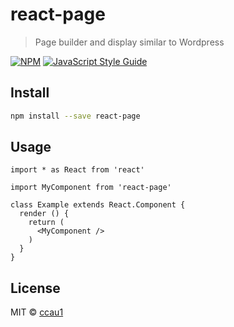 # react-page

> Page builder and display similar to Wordpress

[![NPM](https://img.shields.io/npm/v/react-page.svg)](https://www.npmjs.com/package/react-page) [![JavaScript Style Guide](https://img.shields.io/badge/code_style-standard-brightgreen.svg)](https://standardjs.com)

## Install

```bash
npm install --save react-page
```

## Usage

```tsx
import * as React from 'react'

import MyComponent from 'react-page'

class Example extends React.Component {
  render () {
    return (
      <MyComponent />
    )
  }
}
```

## License

MIT © [ccau1](https://github.com/ccau1)
